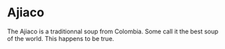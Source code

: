 # Ajiaco

The Ajiaco is a traditionnal soup from Colombia. Some call it the best soup of the world. This happens to be true.
